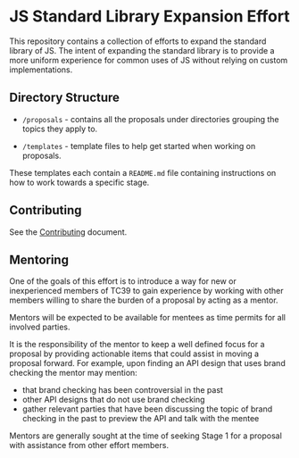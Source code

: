 # JS Standard Library Expansion Effort

This repository contains a collection of efforts to expand the standard library of JS.
The intent of expanding the standard library is to provide a more uniform experience for common uses of JS without relying on custom implementations.

## Directory Structure

* `/proposals` - contains all the proposals under directories grouping the topics they apply to.

* `/templates` - template files to help get started when working on proposals.

These templates each contain a `README.md` file containing instructions on how to work towards a specific stage.

## Contributing

See the [Contributing](./.github/CONTRIBUTING.md) document.

## Mentoring

One of the goals of this effort is to introduce a way for new or inexperienced members of TC39 to gain experience by working with other members willing to share the burden of a proposal by acting as a mentor.

Mentors will be expected to be available for mentees as time permits for all involved parties.

It is the responsibility of the mentor to keep a well defined focus for a proposal by providing actionable items that could assist in moving a proposal forward. For example, upon finding an API design that uses brand checking the mentor may mention:

 * that brand checking has been controversial in the past
 * other API designs that do not use brand checking
 * gather relevant parties that have been discussing the topic of brand checking in the past to preview the API and talk with the mentee

Mentors are generally sought at the time of seeking Stage 1 for a proposal with assistance from other effort members.
